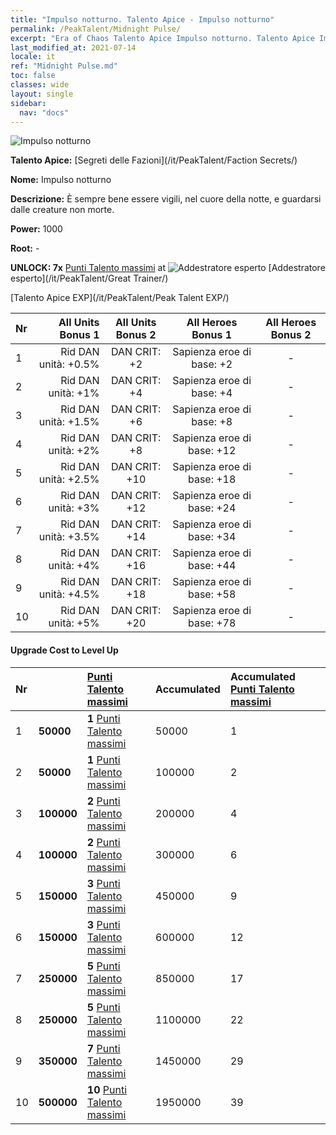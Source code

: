 ```yaml
---
title: "Impulso notturno. Talento Apice - Impulso notturno"
permalink: /PeakTalent/Midnight Pulse/
excerpt: "Era of Chaos Talento Apice Impulso notturno. Talento Apice Impulso notturno. Impulso notturno"
last_modified_at: 2021-07-14
locale: it
ref: "Midnight Pulse.md"
toc: false
classes: wide
layout: single
sidebar:
  nav: "docs"
---
```


  ![Impulso notturno](/images/pt/talent_3009.png)

  **Talento Apice:** [Segreti delle Fazioni](/it/PeakTalent/Faction Secrets/)

  **Nome:** Impulso notturno

  **Descrizione:** È sempre bene essere vigili, nel cuore della notte, e guardarsi dalle creature non morte.

  **Power:** 1000

  **Root:** -

  **UNLOCK: 7x** [Punti Talento massimi](/ItemsIT/con_934/) at ![Addestratore esperto](/images/pt/talent_3001.png) [Addestratore esperto](/it/PeakTalent/Great Trainer/)

  [Talento Apice EXP](/it/PeakTalent/Peak Talent EXP/)

  | Nr | All Units Bonus 1 | All Units Bonus 2 | All Heroes Bonus 1 | All Heroes Bonus 2 |
  |:---|--------------:|:-------------:|:-------------:|:-------------:|
  | 1 | Rid DAN unità: +0.5% | DAN CRIT: +2 | Sapienza eroe di base: +2 | - |
  | 2 | Rid DAN unità: +1% | DAN CRIT: +4 | Sapienza eroe di base: +4 | - |
  | 3 | Rid DAN unità: +1.5% | DAN CRIT: +6 | Sapienza eroe di base: +8 | - |
  | 4 | Rid DAN unità: +2% | DAN CRIT: +8 | Sapienza eroe di base: +12 | - |
  | 5 | Rid DAN unità: +2.5% | DAN CRIT: +10 | Sapienza eroe di base: +18 | - |
  | 6 | Rid DAN unità: +3% | DAN CRIT: +12 | Sapienza eroe di base: +24 | - |
  | 7 | Rid DAN unità: +3.5% | DAN CRIT: +14 | Sapienza eroe di base: +34 | - |
  | 8 | Rid DAN unità: +4% | DAN CRIT: +16 | Sapienza eroe di base: +44 | - |
  | 9 | Rid DAN unità: +4.5% | DAN CRIT: +18 | Sapienza eroe di base: +58 | - |
  | 10 | Rid DAN unità: +5% | DAN CRIT: +20 | Sapienza eroe di base: +78 | - |


#### Upgrade Cost to Level Up

  | Nr | <i class="fas fa-coins"/> | [Punti Talento massimi](/ItemsIT/con_934/) | Accumulated <i class="fas fa-coins"/> | Accumulated [Punti Talento massimi](/ItemsIT/con_934/) |
  |:---|:--------------|:-------------|:-------------|:-------------|
  | 1 | **50000** | **1** [Punti Talento massimi](/ItemsIT/con_934/) | 50000 | 1 |
  | 2 | **50000** | **1** [Punti Talento massimi](/ItemsIT/con_934/) | 100000 | 2 |
  | 3 | **100000** | **2** [Punti Talento massimi](/ItemsIT/con_934/) | 200000 | 4 |
  | 4 | **100000** | **2** [Punti Talento massimi](/ItemsIT/con_934/) | 300000 | 6 |
  | 5 | **150000** | **3** [Punti Talento massimi](/ItemsIT/con_934/) | 450000 | 9 |
  | 6 | **150000** | **3** [Punti Talento massimi](/ItemsIT/con_934/) | 600000 | 12 |
  | 7 | **250000** | **5** [Punti Talento massimi](/ItemsIT/con_934/) | 850000 | 17 |
  | 8 | **250000** | **5** [Punti Talento massimi](/ItemsIT/con_934/) | 1100000 | 22 |
  | 9 | **350000** | **7** [Punti Talento massimi](/ItemsIT/con_934/) | 1450000 | 29 |
  | 10 | **500000** | **10** [Punti Talento massimi](/ItemsIT/con_934/) | 1950000 | 39 |
